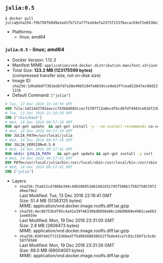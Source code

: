 ## `julia:0.5`

```console
$ docker pull julia@sha256:f9b750fb9d9a1ed1fb71fa77fea54efa23f3f215fbecacb9ef2e6538e3670045
```

-	Platforms:
	-	linux; amd64

### `julia:0.5` - linux; amd64

-	Docker Version: 1.12.3
-	Manifest MIME: `application/vnd.docker.distribution.manifest.v2+json`
-	Total Size: **123.2 MB (123175599 bytes)**  
	(compressed transfer size, not on-disk size)
-	Image ID: `sha256:1d9a6bdf7363edb7d7a20e49b5104fe8b59cce9eb3ffcea822647ec0dd22121b`
-	Default Command: `["julia"]`

```dockerfile
# Tue, 13 Dec 2016 22:10:59 GMT
ADD file:1d214d2782eaccc743b8d683ccecf2f87f12a0ecdfbcd6fdf4943ce616f23870 in / 
# Tue, 13 Dec 2016 22:10:59 GMT
CMD ["/bin/bash"]
# Wed, 14 Dec 2016 00:57:19 GMT
RUN apt-get update 	&& apt-get install -y --no-install-recommends ca-certificates 	&& rm -rf /var/lib/apt/lists/*
# Wed, 14 Dec 2016 00:57:19 GMT
ENV JULIA_PATH=/usr/local/julia
# Wed, 14 Dec 2016 00:57:19 GMT
ENV JULIA_VERSION=0.5.0
# Wed, 14 Dec 2016 00:57:41 GMT
RUN mkdir $JULIA_PATH 	&& apt-get update && apt-get install -y curl 	&& curl -sSL "https://julialang.s3.amazonaws.com/bin/linux/x64/${JULIA_VERSION%[.-]*}/julia-${JULIA_VERSION}-linux-x86_64.tar.gz" -o julia.tar.gz 	&& curl -sSL "https://julialang.s3.amazonaws.com/bin/linux/x64/${JULIA_VERSION%[.-]*}/julia-${JULIA_VERSION}-linux-x86_64.tar.gz.asc" -o julia.tar.gz.asc 	&& export GNUPGHOME="$(mktemp -d)" 	&& gpg --keyserver ha.pool.sks-keyservers.net --recv-keys 3673DF529D9049477F76B37566E3C7DC03D6E495 	&& gpg --batch --verify julia.tar.gz.asc julia.tar.gz 	&& rm -r "$GNUPGHOME" julia.tar.gz.asc 	&& tar -xzf julia.tar.gz -C $JULIA_PATH --strip-components 1 	&& rm -rf /var/lib/apt/lists/* julia.tar.gz*
# Wed, 14 Dec 2016 00:57:41 GMT
ENV PATH=/usr/local/julia/bin:/usr/local/sbin:/usr/local/bin:/usr/sbin:/usr/bin:/sbin:/bin
# Wed, 14 Dec 2016 00:57:41 GMT
CMD ["julia"]
```

-	Layers:
	-	`sha256:75a822cd7888e394c49828b951061402d31745f596b1f502758570f2d0ee79e2`  
		Last Modified: Tue, 13 Dec 2016 22:16:41 GMT  
		Size: 51.4 MB (51363125 bytes)  
		MIME: application/vnd.docker.image.rootfs.diff.tar.gzip
	-	`sha256:4ec8b753bdf95c4a42a39f463306d6058e06c1d6d9b68e4901cae6621ee6919e`  
		Last Modified: Mon, 19 Dec 2016 23:31:00 GMT  
		Size: 2.8 MB (2808473 bytes)  
		MIME: application/vnd.docker.image.rootfs.diff.tar.gzip
	-	`sha256:838fd42f7215366edf75d90388830b52f7bde42ce7c01c156f1c5c0c58ff0580`  
		Last Modified: Mon, 19 Dec 2016 23:31:26 GMT  
		Size: 69.0 MB (69004001 bytes)  
		MIME: application/vnd.docker.image.rootfs.diff.tar.gzip
